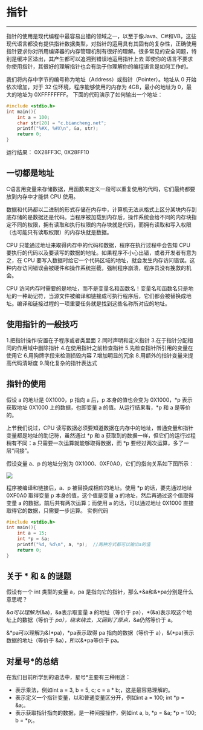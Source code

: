 # 指针
***
指针的使用是现代编程中最容易出错的领域之一，以至于像Java、C#和VB，这些现代语言都没有提供指针数据类型，对指针的运用具有其固有的复杂性，正确使用指针要求你对所用编译器的内存管理机制有很好的理解。很多常见的安全问题，特别是缓冲区溢出，其产生都可以追溯到错误地运用指针上去
即使你的语言不要求你使用指针，其很好的理解指针也会有助于你理解你的编程语言是如何工作的。

我们将内存中字节的编号称为地址（Address）或指针（Pointer）。地址从 0 开始依次增加，对于 32 位环境，程序能够使用的内存为 4GB，最小的地址为 0，最大的地址为 0XFFFFFFFF。
下面的代码演示了如何输出一个地址：
```c
#include <stdio.h>
int main(){
    int a = 100;
    char str[20] = "c.biancheng.net";
    printf("%#X, %#X\n", &a, str);
    return 0;
}
```
运行结果：
0X28FF3C, 0X28FF10

## 一切都是地址
C语言用变量来存储数据，用函数来定义一段可以重复使用的代码，它们最终都要放到内存中才能供 CPU 使用。

数据和代码都以二进制的形式存储在内存中，计算机无法从格式上区分某块内存到底存储的是数据还是代码。当程序被加载到内存后，操作系统会给不同的内存块指定不同的权限，拥有读取和执行权限的内存块就是代码，而拥有读取和写入权限（也可能只有读取权限）的内存块就是数据。

CPU 只能通过地址来取得内存中的代码和数据，程序在执行过程中会告知 CPU 要执行的代码以及要读写的数据的地址。如果程序不小心出错，或者开发者有意为之，在 CPU 要写入数据时给它一个代码区域的地址，就会发生内存访问错误。这种内存访问错误会被硬件和操作系统拦截，强制程序崩溃，程序员没有挽救的机会。

CPU 访问内存时需要的是地址，而不是变量名和函数名！变量名和函数名只是地址的一种助记符，当源文件被编译和链接成可执行程序后，它们都会被替换成地址。编译和链接过程的一项重要任务就是找到这些名称所对应的地址。

## 使用指针的一般技巧
1.把指针操作i安置在子程序或者类里面
2.同时声明和定义指针
3.在于指针分配相同的作用域中删除指针
4.在使用指针之前检查指针
5.先检查指针所引用的变量在使用它
6.用狗牌字段来检测损毁内容
7.增加明显的冗余
8.用额外的指针变量来提高代码清晰度
9.简化复杂的指针表达式

## 指针的使用
假设 a 的地址是 0X1000，p 指向 a 后，p 本身的值也会变为 0X1000，*p 表示获取地址 0X1000 上的数据，也即变量 a 的值。从运行结果看，*p 和 a 是等价的。

上节我们说过，CPU 读写数据必须要知道数据在内存中的地址，普通变量和指针变量都是地址的助记符，虽然通过 *p 和 a 获取到的数据一样，但它们的运行过程稍有不同：a 只需要一次运算就能够取得数据，而 *p 要经过两次运算，多了一层“间接”。

假设变量 a、p 的地址分别为 0X1000、0XF0A0，它们的指向关系如下图所示：

![](http://c.biancheng.net/uploads/allimg/190114/1IG3MJ-2.jpg)

程序被编译和链接后，a、p 被替换成相应的地址。使用 *p 的话，要先通过地址 0XF0A0 取得变量 p 本身的值，这个值是变量 a 的地址，然后再通过这个值取得变量 a 的数据，前后共有两次运算；而使用 a 的话，可以通过地址 0X1000 直接取得它的数据，只需要一步运算。
实例代码
```c
#include <stdio.h>
int main(){
    int a = 15;
    int *p = &a;
    printf("%d, %d\n", a, *p);  //两种方式都可以输出a的值
    return 0;
}
```
## 关于 * 和 & 的谜题
假设有一个 int 类型的变量 a，pa 是指向它的指针，那么*&a和&*pa分别是什么意思呢？

*&a可以理解为*(&a)，&a表示取变量 a 的地址（等价于 pa），*(&a)表示取这个地址上的数据（等价于 *pa），绕来绕去，又回到了原点，*&a仍然等价于 a。

&*pa可以理解为&(*pa)，*pa表示取得 pa 指向的数据（等价于 a），&(*pa)表示数据的地址（等价于 &a），所以&*pa等价于 pa。

## 对星号*的总结
在我们目前所学到的语法中，星号*主要有三种用途：
* 表示乘法，例如int a = 3, b = 5, c;  c = a * b;，这是最容易理解的。
* 表示定义一个指针变量，以和普通变量区分开，例如int a = 100;  int *p = &a;。
* 表示获取指针指向的数据，是一种间接操作，例如int a, b, *p = &a;  *p = 100;  b = *p;。
